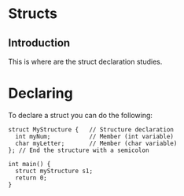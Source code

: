 # Structs

## Introduction

This is where are the struct declaration studies.


# Declaring

To declare a struct you can do the following:

```
struct MyStructure {   // Structure declaration
  int myNum;           // Member (int variable)
  char myLetter;       // Member (char variable)
}; // End the structure with a semicolon

int main() {
  struct myStructure s1;
  return 0;
}
```
